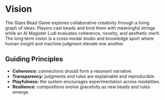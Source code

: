# Vision

The Glass Bead Game explores collaborative creativity through a living graph of ideas. Players cast beads and bind them with meaningful strings while an AI Magister Ludi evaluates coherence, novelty, and aesthetic merit. The long‑term vision is a cross‑modal studio and knowledge sport where human insight and machine judgment elevate one another.

## Guiding Principles
- **Coherence:** connections should form a resonant narrative.
- **Transparency:** judgments and rules are explainable and reproducible.
- **Playfulness:** the system encourages experimentation across modalities.
- **Resilience:** compositions evolve gracefully as new beads and rules emerge.
